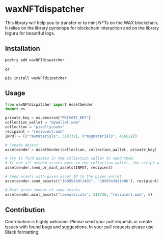 # waxNFTdispatcher

This library will help you to transfer or to mint NFTs on the WAX blockchain. It relies on the library 
pyntelope for blockchain interaction and on the library loguru for beautiful logs.


## Installation
```poetry add waxNFTdispatcher```

or

```pip install waxNFTdispatcher```

## Usage

```python
from waxNFTdispatcher import AssetSender
import os

private_key = os.environ["PRIVATE_KEY"]
collection_wallet = "mywallet.wam"
collection = "pixeltycoons"
recipient = "recipient.wam"
INPUT = (("rawmaterials", 318738), ("magmaterials", 416529))

# Create object
assetsender = AssetSender(collection, collection_wallet, private_key)

# Try to find assets in the collection wallet to send them.
# If not all needed assets were in the collection wallet, the script will mint the rest.
assetsender.send_or_mint_assets(INPUT, recipient)

# Send assets with given asset ID to the given wallet
assetsender.send_assets(("1099543811405", "1099543811406"), recipient)

# Mint given number of same assets
assetsender.mint_assets("rawmaterials", 318738, "recipient.wam", 5)
```

## Contribution
Contribution is highly welcome. Please send your pull requests or create issues with found bugs and suggestions. 
In your pull requests please use Black formatting.